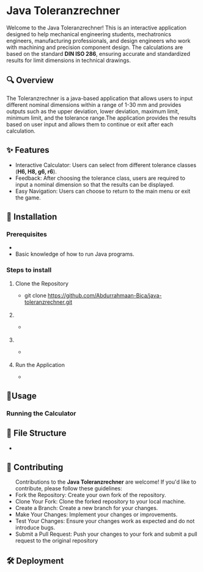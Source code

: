 # Java Toleranzrechner
Welcome to the Java Toleranzrechner! This is an interactive application designed to help mechanical engineering students, mechatronics engineers, manufacturing professionals, and design engineers who work with machining and precision component design. 
The calculations are based on the standard **DIN ISO 286**, ensuring accurate and standardized results for limit dimensions in technical drawings.
## 🔍 Overview
The Toleranzrechner is a java-based application that allows users to input different nominal dimensions within a range of 1-30 mm and provides outputs such as the upper deviation, lower deviation, maximum limit, minimum limit, and the tolerance range.The application provides the results based on user input and allows them to continue or exit after each calculation.

## ✨ Features
<ul>
  <li>Interactive Calculator: Users can select from different tolerance classes (<strong>H6, H8, g6, r6</strong>).</li>
  <li>Feedback: After choosing the tolerance class, users are required to input a nominal dimension so that the results can be displayed.</li>
  <li>Easy Navigation: Users can choose to return to the main menu or exit the game.</li>
</ul>

## 🔧 Installation
### Prerequisites
<ul>
  <li></li>
  <li>Basic knowledge of how to run Java programs.</li>
</ul>

### Steps to install
<ol>
  <li>Clone the Repository</li>
  <ul>
    <li>git clone <a href="https://github.com/Abdurrahmaan-Bica/java-toleranzrechner.git">https://github.com/Abdurrahmaan-Bica/java-toleranzrechner.git</a></li>
  </ul>
  <br>
   <li></li>
   <ul>
    <li></li>
  </ul>
  <br>
  <li></li>
   <ul>
    <li></li>
  </ul>
  <br>
  <li>Run the Application</li>
   <ul>
    <li></li>
  </ul>
</ol>


## 🚀Usage
### Running the Calculator


## 📂 File Structure
<ul>
  <li>
    <strong></strong>
</ul>

## 🤝 Contributing
<ul>
  Contributions to the <strong>Java Toleranzrechner</strong> are welcome! If you'd like to contribute, please follow these guidelines:
  <br>
  <li>
    Fork the Repository: Create your own fork of the repository.
  </li>
  <li>
  Clone Your Fork: Clone the forked repository to your local machine.
  </li>
  <li>
  Create a Branch: Create a new branch for your changes.
  </li>
  <li>
  Make Your Changes: Implement your changes or improvements.
  </li>
  <li>
  Test Your Changes: Ensure your changes work as expected and do not introduce bugs.
  </li>
  <li>
  Submit a Pull Request: Push your changes to your fork and submit a pull request to the original repository
  </li>
</ul>

## 🛠️ Deployment


